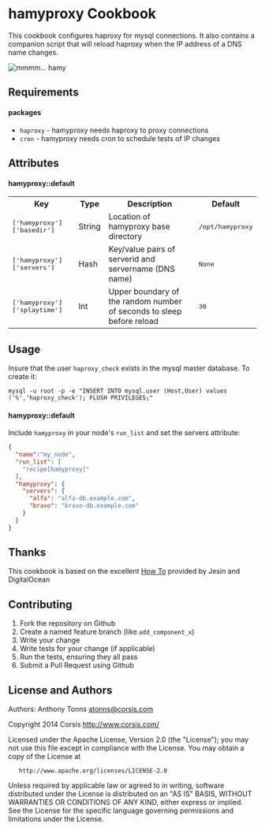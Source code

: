 hamyproxy Cookbook
=====================
This cookbook configures haproxy for mysql connections.
It also contains a companion script that will reload haproxy when the IP address of a DNS name changes.

![mmmm... hamy](https://upload.wikimedia.org/wikipedia/commons/thumb/6/6b/Schinken.jpg/300px-Schinken.jpg)

Requirements
------------
#### packages
- `haproxy` - hamyproxy needs haproxy to proxy connections
- `cron` - hamyproxy needs cron to schedule tests of IP changes

Attributes
----------

#### hamyproxy::default
<table>
  <tr>
    <th>Key</th>
    <th>Type</th>
    <th>Description</th>
    <th>Default</th>
  </tr>
  <tr>
    <td><tt>['hamyproxy']['basedir']</tt></td>
    <td>String</td>
    <td>Location of hamyproxy base directory</td>
    <td><tt>/opt/hamyproxy</tt></td>
  </tr>
  <tr>
    <td><tt>['hamyproxy']['servers']</tt></td>
    <td>Hash</td>
    <td>Key/value pairs of serverid and servername (DNS name)</td>
    <td><tt>None</tt></td>
  </tr>
  <tr>
    <td><tt>['hamyproxy']['splaytime']</tt></td>
    <td>Int</td>
    <td>Upper boundary of the random number of seconds to sleep before reload</td>
    <td><tt>30</tt></td>
  </tr>
</table>

Usage
-----
Insure that the user `haproxy_check` exists in the mysql master database. To create it:

```
mysql -u root -p -e "INSERT INTO mysql.user (Host,User) values ('%','haproxy_check'); FLUSH PRIVILEGES;"
```

#### hamyproxy::default

Include `hamyproxy` in your node's `run_list` and set the servers attribute:

```json
{
  "name":"my_node",
  "run_list": [
    "recipe[hamyproxy]"
  ],
  "hamyproxy": {
    "servers": {
      "alfa": "alfa-db.example.com",
      "bravo": "bravo-db.example.com"
    }
  }
}
```

Thanks
------
This cookbook is based on the excellent [How To](https://www.digitalocean.com/community/articles/how-to-use-haproxy-to-set-up-mysql-load-balancing--3) provided by Jesin and DigitalOcean

Contributing
------------
1. Fork the repository on Github
2. Create a named feature branch (like `add_component_x`)
3. Write your change
4. Write tests for your change (if applicable)
5. Run the tests, ensuring they all pass
6. Submit a Pull Request using Github

License and Authors
-------------------
Authors: Anthony Tonns <atonns@corsis.com>

   Copyright 2014 Corsis
   http://www.corsis.com/

   Licensed under the Apache License, Version 2.0 (the "License");
   you may not use this file except in compliance with the License.
   You may obtain a copy of the License at

       http://www.apache.org/licenses/LICENSE-2.0

   Unless required by applicable law or agreed to in writing, software
   distributed under the License is distributed on an "AS IS" BASIS,
   WITHOUT WARRANTIES OR CONDITIONS OF ANY KIND, either express or implied.
   See the License for the specific language governing permissions and
   limitations under the License.

